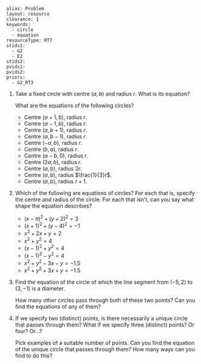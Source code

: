 ````
alias: Problem
layout: resource
clearance: 1
keywords:
  - circle
  - equation
resourceType: RT7
stids1:
  - G2
  - E2
stids2:
pvids1:
pvids2:
priors:
  - G2_RT3

````

1. Take a fixed circle with centre $(a,b)$ and radius $r$.  What is its equation?

    What are the equations of the following circles?

    - Centre $(a+1,b)$, radius $r$.
    - Centre $(a-1,b)$, radius $r$.
    - Centre $(a,b+1)$, radius $r$.
    - Centre $(a,b-1)$, radius $r$.
    - Centre $(-a,b)$, radius $r$.
    - Centre $(b,a)$, radius $r$.
    - Centre $(a-b,0)$, radius $r$.
    - Centre $(2a,b)$, radius $r$.
    - Centre $(a,b)$, radius $2r$.
    - Centre $(a,b)$, radius $\frac{1}{3}r$.
    - Centre $(a,b)$, radius $r+1$.

2. Which of the following are equations of circles?  For each that is, specify the centre and radius of the circle.  For each that isn't, can you say what shape the equation describes?
    - $(x - \pi)^2 + (y + 2)^2 = 3$
    - $(x + 1)^2 + (y - 4)^2 = -1$
    - $x^2 + 2x + y = 2$
    - $x^2 + y^2 = 4$
    - $(x - 1)^2 + y^2 = 4$
    - $(x - 1)^2 - y^2 = 4$
    - $x^2 + y^2 - 3x - y = -1.5$
    - $x^2 + y^2 + 3x + y = -1.5$

3. Find the equation of the circle of which the line segment from $(-5, 2)$ to $(3, -1)$ is a diameter.

    How many other circles pass through both of these two points?  Can you find the equations of any of them?

4. If we specify two (distinct) points, is there necessarily a unique circle that passes through them?  What if we specify three (distinct) points?  Or four?  Or...?

    Pick examples of a suitable number of points.  Can you find the equation of the unique circle that passes through them?  How many ways can you find to do this?
